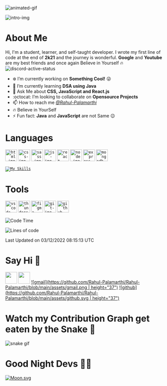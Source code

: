 <!-- Intro section -->

![animated-gif](https://github.com/Rahul-Palamarthi/Rahul-Palamarthi/blob/main/assets/intro-animation.gif)

![intro-img](https://github.com/Rahul-Palamarthi/Rahul-Palamarthi/blob/main/assets/intro-github.png)

# About Me

Hi, I'm a student, learner, and self-taught developer. I wrote my first line of code at the end of **2k21** and the journey is wonderful. **Google** and **Youtube** are my best friends and once again Believe in Yourself 🔥
![discord-active-status](https://dcbadge.vercel.app/api/shield/733645557989376011)

-   ❄️ I’m currently working on **Something Cool!** 😜
-   🌱 I’m currently learning **DSA using Java**
-   👻 Ask Me about **CSS, JavaScript and React.js**
-   :octocat: I’m looking to collaborate on **Opensource Projects**
-   📫 How to reach me _[@Rahul-Palamarthi](#say-hi-)_
-   🔥 Believe in YourSelf
-   ⚡ Fun fact: **Java** and **JavaScript** are not Same 😉

<!-- language section -->

# Languages

<code><img height="37" src="https://user-images.githubusercontent.com/25181517/192108891-d86b6220-e232-423a-bf5f-90903e6887c3.png" alt="html-img" ></code>
<code><img height="37" src="https://github.com/Rahul-Palamarthi/Rahul-Palamarthi/blob/main/assets/css.png" alt="css-img" ></code>
<code><img height="37" src="https://github.com/Rahul-Palamarthi/Rahul-Palamarthi/blob/main/assets/sass.png" alt="sass-img" ></code>
<code><img height="37" src="https://github.com/Rahul-Palamarthi/Rahul-Palamarthi/blob/main/assets/js.png" alt="js-img" ></code>
<code><img height="37" src="https://github.com/Rahul-Palamarthi/Rahul-Palamarthi/blob/main/assets/react.png" alt="react-img" ></code>
<code><img height="37" src="https://github.com/Rahul-Palamarthi/Rahul-Palamarthi/blob/main/assets/node.png" alt="node-img" ></code>
<code><img height="37" src="https://github.com/Rahul-Palamarthi/Rahul-Palamarthi/blob/main/assets/express.png" alt="express-img" ></code>
<code><img height="37" src="https://github.com/Rahul-Palamarthi/Rahul-Palamarthi/blob/main/assets/mongodb.png" alt="mongodb-img" ></code>

<code>[![My Skills](https://skillicons.dev/icons?i=aws,gcp,azure,react,vue,flutter&perline=3)](https://skillicons.dev)</code>

# Tools

<code><img height="37" src="https://github.com/Rahul-Palamarthi/Rahul-Palamarthi/blob/main/assets/vscode.png" alt="vscode-img" ></code>
<code><img height="37" src="https://github.com/Rahul-Palamarthi/Rahul-Palamarthi/blob/main/assets/thunderclient.png" alt="thunderclient-img" ></code>
<code><img height="37" src="https://github.com/Rahul-Palamarthi/Rahul-Palamarthi/blob/main/assets/figma.png" alt="figma-img" ></code>
<code><img height="37" src="https://github.com/Rahul-Palamarthi/Rahul-Palamarthi/blob/main/assets/git.png" alt="git-img" ></code>
<code><img height="37" src="https://github.com/Rahul-Palamarthi/Rahul-Palamarthi/blob/main/assets/github.png" alt="github-img" ></code>

<!--START_SECTION:waka-->

![Code Time](http://img.shields.io/badge/Code%20Time-0%20secs-blue)

![Lines of code](https://img.shields.io/badge/From%20Hello%20World%20I%27ve%20Written-138%20Thousand%20lines%20of%20code-blue)

Last Updated on 03/12/2022 08:15:13 UTC

<!--END_SECTION:waka-->

<!-- social section -->

# Say Hi 👋

[<img height="37" src="https://github.com/Rahul-Palamarthi/Rahul-Palamarthi/blob/main/assets/discord.svg" >](https://discord.com/users/733645557989376011 "discord")
[<img height="37" src="https://github.com/Rahul-Palamarthi/Rahul-Palamarthi/blob/main/assets/chrome.svg" />](https://rahul-palamarthi.github.io/Web-Portfolio/ "portfolio")
[![gmail](https://github.com/Rahul-Palamarthi/Rahul-Palamarthi/blob/main/assets/gmail.png | height="37")](mailto:rhulpalamarthi@gmail.com "gmail")
[![github](https://github.com/Rahul-Palamarthi/Rahul-Palamarthi/blob/main/assets/github.svg | height="37")](https://github.com/Rahul-Palamarthi "github")

<!-- snake section -->

# Watch my Contribution Graph get eaten by the Snake 🐍

![snake gif](https://github.com/Rahul-Palamarthi/Rahul-Palamarthi/blob/output/github-contribution-grid-snake.svg)

<!-- Moon section -->

# Good Night Devs 🥱🥱

[![Moon.svg](https://moon-svg.minung.dev/moon.svg?theme=ray&rotate=340)](https://moon-svg.minung.dev)
